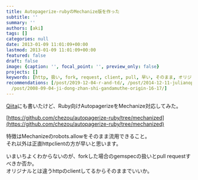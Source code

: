 ```yaml
---
title: Autopagerize-rubyのMechanize版を作った
subtitle: ''
summary: ''
authors: [aki]
tags: []
categories: null
date: 2013-01-09 11:01:09+00:00
lastmod: 2013-01-09 11:01:09+00:00
featured: false
draft: false
image: {caption: '', focal_point: '', preview_only: false}
projects: []
keywords: [http, 扱い, fork, request, client, pull, 早い, そのまま, オリジナル, 特徴]
recommendations: [/post/2019-12-04-r-and-td/, /post/2014-12-11-julianopatukezigong-kai-hareplkaradekiru-number-juliaac-number-julialang/,
  /post/2008-09-04-ji-dong-zhan-shi-gandamuthe-origin-16-17/]
---
```

[Qiita](http://qiita.com/items/ce9a52030aad51591121)にも書いたけど、Ruby向けAutopagerizeをMechanize対応してみた。

[https://github.com/chezou/autopagerize-ruby/tree/mechanized](https://github.com/chezou/autopagerize-ruby/tree/mechanized)

特徴はMechanizeのrobots.allowをそのまま流用できること。  
それ以外は正直httpclientの方が早いと思います。

いまいちよくわからないのが、forkした場合のgemspecの扱いとpull requestすべきか否か。  
オリジナルとは違うhttpのclientしてるからそのままでいいか。


